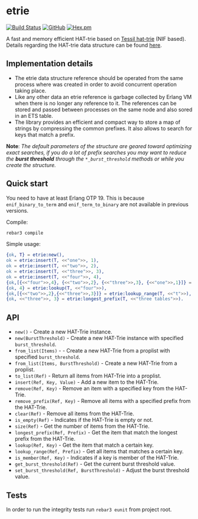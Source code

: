 etrie
================

[![Build Status](https://travis-ci.com/silviucpp/etrie.svg?branch=master)](https://travis-ci.com/github/silviucpp/etrie)
[![GitHub](https://img.shields.io/github/license/silviucpp/etrie)](https://github.com/silviucpp/etrie/blob/master/LICENSE)
[![Hex.pm](https://img.shields.io/hexpm/v/etrie)](https://hex.pm/packages/etrie)

A fast and memory efficient HAT-trie based on [Tessil hat-trie][1] (NIF based). Details regarding the HAT-trie data structure can be found [here][2].

Implementation details
-----------

- The etrie data structure reference should be operated from the same process where was created in order to avoid concurrent operation taking place.
- Like any other data an etrie reference is garbage collected by Erlang VM when there is no longer any reference to it. The references can be stored and passed between processes on the same node and also sored in an ETS table.
- The library provides an efficient and compact way to store a map of strings by compressing the common prefixes. It also allows to search for keys that match a prefix. 

**Note**: *The default parameters of the structure are geared toward optimizing exact searches, if you do a lot of prefix searches you may want to reduce the **burst threshold** through the `*_burst_threshold` methods or while you create the structure.*

Quick start
-----------

You need to have at least Erlang OTP 19. This is because `enif_binary_to_term` and `enif_term_to_binary` are not available in previous versions.

Compile:

```sh
rebar3 compile
```

Simple usage:

```erlang
{ok, T} = etrie:new(),
ok = etrie:insert(T, <<"one">>, 1),
ok = etrie:insert(T, <<"two">>, 2),
ok = etrie:insert(T, <<"three">>, 3),
ok = etrie:insert(T, <<"four">>, 4),
{ok,[{<<"four">>,4}, {<<"two">>,2}, {<<"three">>,3}, {<<"one">>,1}]} = etrie:to_list(T),
{ok, 4} = etrie:lookup(T, <<"four">>),
{ok,[{<<"two">>,2},{<<"three">>,3}]} = etrie:lookup_range(T, <<"t">>),
{ok, <<"three">>, 3} = etrie:longest_prefix(T, <<"three tables">>).
```

API
-----------

- `new()` - Create a new HAT-Trie instance.
- `new(BurstThreshold)` - Create a new HAT-Trie instance with specified `burst_threshold`.
- `from_list(Items)` -  - Create a new HAT-Trie from a proplist with specified `burst_threshold`.
- `from_list(Items, BurstThreshold)` - Create a new HAT-Trie from a proplist. 
- `to_list(Ref)` - Return all items from HAT-Trie into a proplist.
- `insert(Ref, Key, Value)` - Add a new item to the HAT-Trie.
- `remove(Ref, Key)` - Remove an item with a specified key from the HAT-Trie.
- `remove_prefix(Ref, Key)` - Remove all items with a specified prefix from the HAT-Trie.
- `clear(Ref)` - Remove all items from the HAT-Trie.
- `is_empty(Ref)` - Indicates if the HAT-Trie is empty or not.
- `size(Ref)` - Get the number of items from the HAT-Trie.
- `longest_prefix(Ref, Prefix)` - Get the item that match the longest prefix from the HAT-Trie.
- `lookup(Ref, Key)` - Get the item that match a certain key.
- `lookup_range(Ref, Prefix)` - Get all items that matches a certain key.
- `is_member(Ref, Key)` - Indicates if a key is member of the HAT-Trie.
- `get_burst_threshold(Ref)` - Get the current burst threshold value. 
- `set_burst_threshold(Ref, BurstThreshold)` - Adjust the burst threshold value.

Tests
------------

In order to run the integrity tests run `rebar3 eunit` from project root.

[1]: https://github.com/Tessil/hat-trie
[2]: https://tessil.github.io/2017/06/22/hat-trie.html

